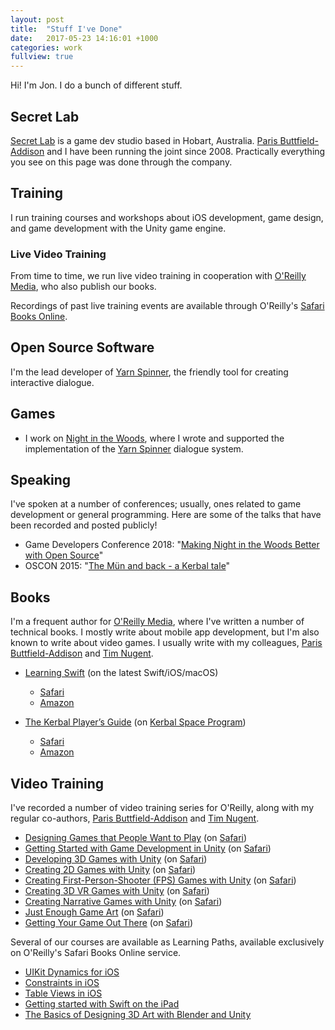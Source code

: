 ```yaml
---
layout: post
title:  "Stuff I've Done"
date:   2017-05-23 14:16:01 +1000
categories: work
fullview: true
---
```


Hi! I'm Jon. I do a bunch of different stuff.

## Secret Lab

[Secret Lab](http://secretlab.com.au) is a game dev studio based in Hobart, Australia. [Paris Buttfield-Addison](http://paris.id.au) and I have been running the joint since 2008. Practically everything you see on this page was done through the company.

## Training

I run training courses and workshops about iOS development, game design, and game development with the Unity game engine.

### Live Video Training

From time to time, we run live video training in cooperation with [O'Reilly Media](http://oreilly.com), who also publish our books.

Recordings of past live training events are available through O'Reilly's [Safari Books Online](https://www.safaribooksonline.com/search/?query=%22Jon%20Manning%22%20OR%20%22Jonathon%20Manning%22&extended_publisher_data=true&highlight=true&is_academic_institution_account=false&source=user&include_assessments=false&include_case_studies=true&include_courses=true&include_orioles=true&include_playlists=true&formats=live%20online%20training&sort=relevance&field=authors).

## Open Source Software

I'm the lead developer of [Yarn Spinner](https://yarnspinner.dev), the friendly tool for creating interactive dialogue.

## Games

* I work on [Night in the Woods](http://nightinthewoods.com), where I wrote and supported the implementation of the [Yarn Spinner](https://github.com/thesecretlab/yarnspinner) dialogue system.

## Speaking

I've spoken at a number of conferences; usually, ones related to game development or general programming. Here are some of the talks that have been recorded and posted publicly!

* Game Developers Conference 2018: "[Making Night in the Woods Better with Open Source](https://www.youtube.com/watch?v=Qsiu-zzDYww)"
* OSCON 2015: "[The Mün and back - a Kerbal tale](https://www.youtube.com/watch?v=2m5nW9CQLJ0)" 

## Books

I'm a frequent author for [O'Reilly Media](http://www.oreilly.com), where I've written a number of technical books. I mostly write about mobile app development, but I'm also known to write about video games. I usually write with my colleagues, [Paris Buttfield-Addison](http://paris.id.au) and [Tim Nugent](http://lonely.coffee).

* [Learning Swift](http://shop.oreilly.com/product/0636920053989.do) (on the latest Swift/iOS/macOS)
    * [Safari](https://www.safaribooksonline.com/library/view/learning-swift-2nd/9781491967058/)
    *  [Amazon](https://www.amazon.com/Learning-Swift-Building-macOS-Beyond/dp/1491967064/ref=sr_1_1?s=books&ie=UTF8&qid=1492740641&sr=1-1&keywords=learning+swift)
    
* [The Kerbal Player’s Guide](http://shop.oreilly.com/product/0636920035138.do) (on [Kerbal Space Program](http://www.kerbalspaceprogram.com))
    * [Safari](https://www.safaribooksonline.com/library/view/the-kerbal-players/9781491913475/)
    * [Amazon](https://www.amazon.com/Kerbal-Players-Guide-Easiest-Program/dp/1491913053/ref=s9u_simh_gw_i1?_encoding=UTF8&fpl=fresh&pd_rd_i=1491913053&pd_rd_r=4NDZA28R13ABV5JZVHW0&pd_rd_w=SR85g&pd_rd_wg=71egw&pf_rd_m=ATVPDKIKX0DER&pf_rd_s=&pf_rd_r=063219S715YCZ6P9NMVY&pf_rd_t=36701&pf_rd_p=781f4767-b4d4-466b-8c26-2639359664eb&pf_rd_i=desktop)


## Video Training

I've recorded a number of video training series for O'Reilly, along with my regular co-authors, [Paris Buttfield-Addison](http://paris.id.au) and [Tim Nugent](http://lonely.coffee).

* [Designing Games that People Want to Play](http://shop.oreilly.com/product/0636920055112.do) (on [Safari](https://www.safaribooksonline.com/library/view/designing-games-that/9781491969854/))
* [Getting Started with Game Development in Unity](http://shop.oreilly.com/product/0636920055129.do) (on [Safari](https://www.safaribooksonline.com/library/view/getting-started-with/9781491969878/))
* [Developing 3D Games with Unity](http://shop.oreilly.com/product/0636920055075.do) (on [Safari](https://www.safaribooksonline.com/library/view/developing-3d-games/9781491969779/))
* [Creating 2D Games with Unity](http://shop.oreilly.com/product/0636920055068.do) (on [Safari](https://www.safaribooksonline.com/library/view/creating-2d-games/9781491969755/))
* [Creating First-Person-Shooter (FPS) Games with Unity](http://shop.oreilly.com/product/0636920055082.do) (on [Safari](https://www.safaribooksonline.com/library/view/creating-first-person-shooter/9781491969793/))
* [Creating 3D VR Games with Unity](http://shop.oreilly.com/product/0636920055099.do) (on [Safari](https://www.safaribooksonline.com/library/view/creating-3d-vr/9781491969816/))
* [Creating Narrative Games with Unity](http://shop.oreilly.com/product/0636920055105.do) (on [Safari](https://www.safaribooksonline.com/library/view/creating-narrative-games/9781491969830/))
* [Just Enough Game Art](http://shop.oreilly.com/product/0636920055488.do) (on [Safari](https://www.safaribooksonline.com/library/view/just-enough-game/9781491970492/))
* [Getting Your Game Out There](http://shop.oreilly.com/product/0636920055358.do#) (on [Safari](https://www.safaribooksonline.com/library/view/getting-your-game/9781491970317/))

Several of our courses are available as Learning Paths, available exclusively on O'Reilly's Safari Books Online service.

* [UIKit Dynamics for iOS](https://www.safaribooksonline.com/library/view/learning-path-uikit/9781491980088/)
* [Constraints in iOS](https://www.safaribooksonline.com/library/view/learning-path-constraints/9781491980064/)
* [Table Views in iOS](https://www.safaribooksonline.com/library/view/learning-path-table/9781491980101/)
* [Getting started with Swift on the iPad](https://www.safaribooksonline.com/library/view/learning-path-getting/9781491980125/)
* [The Basics of Designing 3D Art with Blender and Unity](https://www.safaribooksonline.com/library/view/the-basics-of/9781491987773/)


